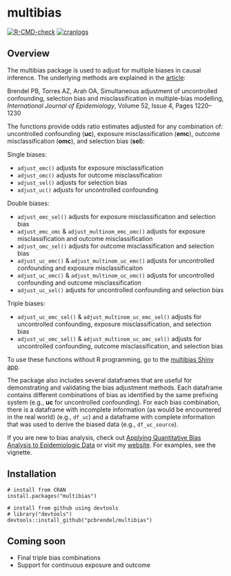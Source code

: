 # multibias

<!-- badges: start -->
[![R-CMD-check](https://github.com/pcbrendel/multibias/actions/workflows/R-CMD-check.yaml/badge.svg)](https://github.com/pcbrendel/multibias/actions/workflows/R-CMD-check.yaml)
[![cranlogs](https://cranlogs.r-pkg.org/badges/multibias)](https://cran.r-project.org/package=multibias)
<!-- badges: end -->

## Overview

The multibias package is used to adjust for multiple biases in causal inference. The underlying methods are explained in the [article](https://doi.org/10.1093/ije/dyad001):

Brendel PB, Torres AZ, Arah OA, Simultaneous adjustment of uncontrolled confounding, selection bias and misclassification in multiple-bias modelling, *International Journal of Epidemiology*, Volume 52, Issue 4, Pages 1220–1230

The functions provide odds ratio estimates adjusted for any combination of: uncontrolled confounding (**uc**), exposure misclassification (**emc**), outcome misclassification (**omc**), and selection bias (**sel**):

Single biases:
  - `adjust_emc()` adjusts for exposure misclassification
  - `adjust_omc()` adjusts for outcome misclassification
  - `adjust_sel()` adjusts for selection bias
  - `adjust_uc()` adjusts for uncontrolled confounding

Double biases:
  - `adjust_emc_sel()` adjusts for exposure misclassification and selection bias
  - `adjust_emc_omc` & `adjust_multinom_emc_omc()` adjusts for exposure misclassification and outcome misclassification
  - `adjust_omc_sel()` adjusts for outcome misclassification and selection bias
  - `adjust_uc_emc()` & `adjust_multinom_uc_emc()` adjusts for uncontrolled confounding and exposure misclassificaiton
  - `adjust_uc_omc()` & `adjust_multinom_uc_omc()` adjusts for uncontrolled confounding and outcome misclassification
  - `adjust_uc_sel()` adjusts for uncontrolled confounding and selection bias

Triple biases:
  - `adjust_uc_emc_sel()` & `adjust_multinom_uc_emc_sel()` adjusts for uncontrolled confounding, exposure misclassification, and selection bias
  - `adjust_uc_omc_sel()` & `adjust_multinom_uc_omc_sel()` adjusts for uncontrolled confounding, outcome misclassification, and selection bias

To use these functions without R programming, go to the [multibias Shiny app](https://pcbrendel.shinyapps.io/multibias/).

The package also includes several dataframes that are useful for demonstrating and validating the bias adjustment methods. Each dataframe contains different combinations of bias as identified by the same prefixing system (e.g., **uc** for uncontrolled confounding). For each bias combination, there is a dataframe with incomplete information (as would be encountered in the real world) (e.g., `df_uc`) and a dataframe with complete information that was used to derive the biased data (e.g., `df_uc_source`).

If you are new to bias analysis, check out [Applying Quantitative Bias Analysis to Epidemiologic Data](https://link.springer.com/book/10.1007/978-0-387-87959-8) or visit my [website](https://www.paulbrendel.com). For examples, see the vignette.

## Installation

```{r, eval = FALSE}
# install from CRAN
install.packages("multibias")

# install from github using devtools
# library("devtools")
devtools::install_github("pcbrendel/multibias")
```

## Coming soon
* Final triple bias combinations
* Support for continuous exposure and outcome
